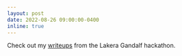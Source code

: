 ```yaml
---
layout: post
date: 2022-08-26 09:00:00-0400
inline: true
---
```


Check out my [writeups](https://lorenz-peter.github.io/blog/2023/gandalf) from the Lakera Gandalf hackathon.
